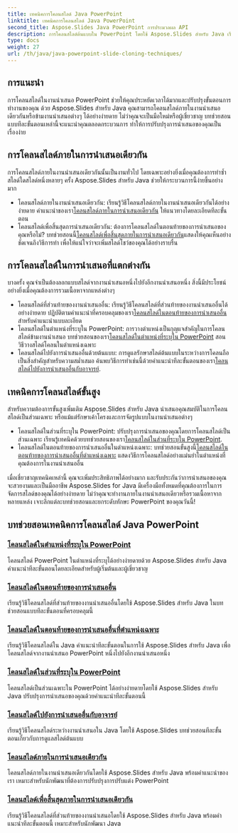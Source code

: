 ```yaml
---
title: เทคนิคการโคลนสไลด์ Java PowerPoint
linktitle: เทคนิคการโคลนสไลด์ Java PowerPoint
second_title: Aspose.Slides Java PowerPoint การประมวลผล API
description: การโคลนสไลด์ต้นแบบใน PowerPoint โดยใช้ Aspose.Slides สำหรับ Java เรียนรู้การโคลนสไลด์ภายในงานนำเสนอเดียวกันหรือข้ามงานนำเสนอได้อย่างราบรื่น
type: docs
weight: 27
url: /th/java/java-powerpoint-slide-cloning-techniques/
---
```

##  การแนะนำ

การโคลนสไลด์ในงานนำเสนอ PowerPoint ช่วยให้คุณประหยัดเวลาได้มากและปรับปรุงขั้นตอนการทำงานของคุณ ด้วย Aspose.Slides สำหรับ Java คุณสามารถโคลนสไลด์ภายในงานนำเสนอเดียวกันหรือข้ามงานนำเสนอต่างๆ ได้อย่างง่ายดาย ไม่ว่าคุณจะเป็นมือใหม่หรือผู้เชี่ยวชาญ บทช่วยสอนแบบทีละขั้นตอนเหล่านี้จะแนะนำคุณตลอดกระบวนการ ทำให้การปรับปรุงการนำเสนอของคุณเป็นเรื่องง่าย

## การโคลนสไลด์ภายในการนำเสนอเดียวกัน

การโคลนสไลด์ภายในงานนำเสนอเดียวกันนั้นเป็นงานทั่วไป โดยเฉพาะอย่างยิ่งเมื่อคุณต้องการทำซ้ำสไลด์ใดสไลด์หนึ่งหลายๆ ครั้ง Aspose.Slides สำหรับ Java ช่วยให้กระบวนการนี้ง่ายขึ้นอย่างมาก

-  โคลนสไลด์ภายในงานนำเสนอเดียวกัน: เรียนรู้วิธีโคลนสไลด์ภายในงานนำเสนอเดียวกันได้อย่างง่ายดาย คำแนะนำของเรา[โคลนสไลด์ภายในการนำเสนอเดียวกัน](./clone-slide-within-same-presentation-powerpoint/) ให้แนวทางโดยละเอียดทีละขั้นตอน
-  โคลนสไลด์เพื่อสิ้นสุดการนำเสนอเดียวกัน: ต้องการโคลนสไลด์ในตอนท้ายของการนำเสนอของคุณหรือไม่? บทช่วยสอนนี้[โคลนสไลด์เพื่อสิ้นสุดภายในการนำเสนอเดียวกัน](./clone-slide-end-within-same-presentation-powerpoint/)แสดงให้คุณเห็นอย่างชัดเจนถึงวิธีการทำ เพื่อให้แน่ใจว่าจะเพิ่มสไลด์โชว์ของคุณได้อย่างราบรื่น

## การโคลนสไลด์ในการนำเสนอที่แตกต่างกัน

บางครั้ง คุณจำเป็นต้องลอกแบบสไลด์จากงานนำเสนอหนึ่งไปยังอีกงานนำเสนอหนึ่ง สิ่งนี้มีประโยชน์อย่างยิ่งเมื่อคุณต้องการรวมเนื้อหาจากแหล่งต่างๆ

-  โคลนสไลด์ที่ส่วนท้ายของงานนำเสนออื่น: เรียนรู้วิธีโคลนสไลด์ที่ส่วนท้ายของงานนำเสนออื่นได้อย่างง่ายดาย ปฏิบัติตามคำแนะนำที่ครอบคลุมของเรา[โคลนสไลด์ในตอนท้ายของการนำเสนออื่น](./clone-slide-end-another-presentation-powerpoint/) สำหรับคำแนะนำแบบละเอียด
-  โคลนสไลด์ในตำแหน่งที่ระบุใน PowerPoint: การวางตำแหน่งเป็นกุญแจสำคัญในการโคลนสไลด์ข้ามงานนำเสนอ บทช่วยสอนของเรา[โคลนสไลด์ในตำแหน่งที่ระบุใน PowerPoint](./clone-slide-specified-position-powerpoint/) สอนวิธีวางสไลด์โคลนในตำแหน่งเฉพาะ
-  โคลนสไลด์ไปยังการนำเสนออื่นด้วยต้นแบบ: การดูแลรักษาสไลด์ต้นแบบในระหว่างการโคลนถือเป็นสิ่งสำคัญสำหรับความสม่ำเสมอ ค้นพบวิธีการทำเช่นนี้ด้วยคำแนะนำทีละขั้นตอนของเรา[โคลนสไลด์ไปยังการนำเสนออื่นกับอาจารย์](./clone-slide-another-presentation-master-powerpoint/).

## เทคนิคการโคลนสไลด์ขั้นสูง

สำหรับความต้องการขั้นสูงเพิ่มเติม Aspose.Slides สำหรับ Java นำเสนอคุณสมบัติในการโคลนสไลด์เป็นส่วนเฉพาะ หรือแม้แต่รักษาเค้าโครงและการจัดรูปแบบในงานนำเสนอต่างๆ

-  โคลนสไลด์ในส่วนที่ระบุใน PowerPoint: ปรับปรุงการนำเสนอของคุณโดยการโคลนสไลด์เป็นส่วนเฉพาะ เรียนรู้เทคนิคด้วยบทช่วยสอนของเรา[โคลนสไลด์ในส่วนที่ระบุใน PowerPoint](./clone-slide-specified-section-powerpoint/).
-  โคลนสไลด์ในตอนท้ายของการนำเสนออื่นในตำแหน่งเฉพาะ: บทช่วยสอนขั้นสูงนี้[โคลนสไลด์ในตอนท้ายของการนำเสนออื่นที่ตำแหน่งเฉพาะ](./clone-slide-end-another-specific-position-powerpoint/) แสดงวิธีการโคลนสไลด์อย่างแม่นยำในตำแหน่งที่คุณต้องการในงานนำเสนออื่น

เมื่อเชี่ยวชาญเทคนิคเหล่านี้ คุณจะเพิ่มประสิทธิภาพได้อย่างมาก และรับประกันว่าการนำเสนอของคุณจะสวยงามและเป็นมืออาชีพ Aspose.Slides for Java มีเครื่องมือทั้งหมดที่คุณต้องการในการจัดการสไลด์ของคุณได้อย่างง่ายดาย ไม่ว่าคุณจะทำงานภายในงานนำเสนอเดียวหรือรวมเนื้อหาจากหลายแหล่ง เจาะลึกแต่ละบทช่วยสอนและยกระดับทักษะ PowerPoint ของคุณวันนี้!
## บทช่วยสอนเทคนิคการโคลนสไลด์ Java PowerPoint
### [โคลนสไลด์ในตำแหน่งที่ระบุใน PowerPoint](./clone-slide-specified-position-powerpoint/)
โคลนสไลด์ PowerPoint ในตำแหน่งที่ระบุได้อย่างง่ายดายด้วย Aspose.Slides สำหรับ Java คำแนะนำทีละขั้นตอนโดยละเอียดสำหรับผู้เริ่มต้นและผู้เชี่ยวชาญ
### [โคลนสไลด์ในตอนท้ายของการนำเสนออื่น](./clone-slide-end-another-presentation-powerpoint/)
เรียนรู้วิธีโคลนสไลด์ที่ส่วนท้ายของงานนำเสนออื่นโดยใช้ Aspose.Slides สำหรับ Java ในบทช่วยสอนแบบทีละขั้นตอนที่ครอบคลุมนี้
### [โคลนสไลด์ในตอนท้ายของการนำเสนออื่นที่ตำแหน่งเฉพาะ](./clone-slide-end-another-specific-position-powerpoint/)
เรียนรู้วิธีโคลนสไลด์ใน Java คำแนะนำทีละขั้นตอนในการใช้ Aspose.Slides สำหรับ Java เพื่อโคลนสไลด์จากงานนำเสนอ PowerPoint หนึ่งไปยังอีกงานนำเสนอหนึ่ง
### [โคลนสไลด์ในส่วนที่ระบุใน PowerPoint](./clone-slide-specified-section-powerpoint/)
โคลนสไลด์เป็นส่วนเฉพาะใน PowerPoint ได้อย่างง่ายดายโดยใช้ Aspose.Slides สำหรับ Java ปรับปรุงการนำเสนอของคุณด้วยคำแนะนำทีละขั้นตอนนี้
### [โคลนสไลด์ไปยังการนำเสนออื่นกับอาจารย์](./clone-slide-another-presentation-master-powerpoint/)
เรียนรู้วิธีโคลนสไลด์ระหว่างงานนำเสนอใน Java โดยใช้ Aspose.Slides บทช่วยสอนทีละขั้นตอนเกี่ยวกับการดูแลสไลด์ต้นแบบ
### [โคลนสไลด์ภายในการนำเสนอเดียวกัน](./clone-slide-within-same-presentation-powerpoint/)
โคลนสไลด์ภายในงานนำเสนอเดียวกันโดยใช้ Aspose.Slides สำหรับ Java พร้อมคำแนะนำของเรา เหมาะสำหรับนักพัฒนาที่ต้องการปรับปรุงการปรับแต่ง PowerPoint
### [โคลนสไลด์เพื่อสิ้นสุดภายในการนำเสนอเดียวกัน](./clone-slide-end-within-same-presentation-powerpoint/)
เรียนรู้วิธีโคลนสไลด์ที่ส่วนท้ายของงานนำเสนอโดยใช้ Aspose.Slides สำหรับ Java พร้อมคำแนะนำทีละขั้นตอนนี้ เหมาะสำหรับนักพัฒนา Java